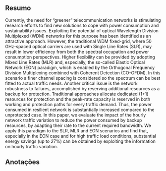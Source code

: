 ## Resumo

Currently, the need for “greener” telecommunication networks is stimulating research efforts to find new solutions to cope with power consumption and sustainability issues. Exploiting the potential of optical Wavelength Division Multiplexed (WDM) networks for this purpose has been identified as an attractive approach. However, the traditional WDM fixed-grid, where 50 GHz-spaced optical carriers are used with Single Line Rates (SLR), may result in lower efficiency from both the spectral occupation and power consumption perspectives. Higher flexibility can be provided by adopting Mixed Line Rates (MLR) and, especially, the so-called Elastic Optical Network (EON) paradigm, which is enabled by the Orthogonal Frequency Division Multiplexing combined with Coherent Detection (CO-OFDM). In this scenario a finer channel spacing is considered so the spectrum can be best fitted to actual traffic needs. Another critical issue is the network robustness to failures, accomplished by reserving additional resources as a backup for protection. Traditional approaches allocate dedicated (1+1) resources for protection and the peak-rate capacity is reserved in both working and protection paths for every traffic demand. Thus, the power consumed in resilient network is substantially increased compared to the unprotected case. In this paper, we evaluate the impact of the hourly network traffic variation to reduce the power consumed by backup resources, by adapting their rate to the current required bandwidth. We apply this paradigm to the SLR, MLR and EON scenarios and find that, especially in the EON case and for high traffic load conditions, substantial energy savings (up to 27%) can be obtained by exploiting the information on hourly traffic variation.


## Anotações


